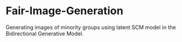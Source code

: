 # Fair-Image-Generation
Generating images of minority groups using latent SCM model in the Bidirectional Generative Model.
